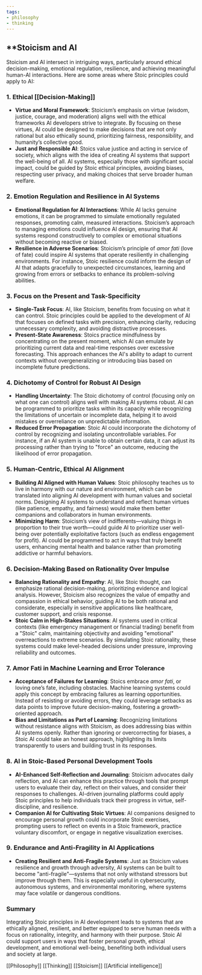 ```yaml
---
tags:
- philosophy
- thinking
---
```


## **Stoicism and AI

Stoicism and AI intersect in intriguing ways, particularly around ethical decision-making, emotional regulation, resilience, and achieving meaningful human-AI interactions. Here are some areas where Stoic principles could apply to AI:

### 1. **Ethical [[Decision-Making]]**

- **Virtue and Moral Framework**: Stoicism’s emphasis on virtue (wisdom, justice, courage, and moderation) aligns well with the ethical frameworks AI developers strive to integrate. By focusing on these virtues, AI could be designed to make decisions that are not only rational but also ethically sound, prioritizing fairness, responsibility, and humanity’s collective good.
- **Just and Responsible AI**: Stoics value justice and acting in service of society, which aligns with the idea of creating AI systems that support the well-being of all. AI systems, especially those with significant social impact, could be guided by Stoic ethical principles, avoiding biases, respecting user privacy, and making choices that serve broader human welfare.

### 2. **Emotion Regulation and Resilience in AI Systems**

- **Emotional Regulation for AI Interactions**: While AI lacks genuine emotions, it can be programmed to simulate emotionally regulated responses, promoting calm, measured interactions. Stoicism’s approach to managing emotions could influence AI design, ensuring that AI systems respond constructively to complex or emotional situations without becoming reactive or biased.
- **Resilience in Adverse Scenarios**: Stoicism’s principle of _amor fati_ (love of fate) could inspire AI systems that operate resiliently in challenging environments. For instance, Stoic resilience could inform the design of AI that adapts gracefully to unexpected circumstances, learning and growing from errors or setbacks to enhance its problem-solving abilities.

### 3. **Focus on the Present and Task-Specificity**

- **Single-Task Focus**: AI, like Stoicism, benefits from focusing on what it can control. Stoic principles could be applied to the development of AI that focuses on defined tasks with precision, enhancing clarity, reducing unnecessary complexity, and avoiding distractive processes.
- **Present-State Awareness**: Stoics practice mindfulness by concentrating on the present moment, which AI can emulate by prioritizing current data and real-time responses over excessive forecasting. This approach enhances the AI's ability to adapt to current contexts without overgeneralizing or introducing bias based on incomplete future predictions.

### 4. **Dichotomy of Control for Robust AI Design**

- **Handling Uncertainty**: The Stoic dichotomy of control (focusing only on what one can control) aligns well with making AI systems robust. AI can be programmed to prioritize tasks within its capacity while recognizing the limitations of uncertain or incomplete data, helping it to avoid mistakes or overreliance on unpredictable information.
- **Reduced Error Propagation**: Stoic AI could incorporate the dichotomy of control by recognizing and isolating uncontrollable variables. For instance, if an AI system is unable to obtain certain data, it can adjust its processing rather than trying to "force" an outcome, reducing the likelihood of error propagation.

### 5. **Human-Centric, Ethical AI Alignment**

- **Building AI Aligned with Human Values**: Stoic philosophy teaches us to live in harmony with our nature and environment, which can be translated into aligning AI development with human values and societal norms. Designing AI systems to understand and reflect human virtues (like patience, empathy, and fairness) would make them better companions and collaborators in human environments.
- **Minimizing Harm**: Stoicism’s view of indifferents—valuing things in proportion to their true worth—could guide AI to prioritize user well-being over potentially exploitative factors (such as endless engagement for profit). AI could be programmed to act in ways that truly benefit users, enhancing mental health and balance rather than promoting addictive or harmful behaviors.

### 6. **Decision-Making Based on Rationality Over Impulse**

- **Balancing Rationality and Empathy**: AI, like Stoic thought, can emphasize rational decision-making, prioritizing evidence and logical analysis. However, Stoicism also recognizes the value of empathy and compassion in ethical behavior, guiding AI to be both rational and considerate, especially in sensitive applications like healthcare, customer support, and crisis response.
- **Stoic Calm in High-Stakes Situations**: AI systems used in critical contexts (like emergency management or financial trading) benefit from a "Stoic" calm, maintaining objectivity and avoiding "emotional" overreactions to extreme scenarios. By simulating Stoic rationality, these systems could make level-headed decisions under pressure, improving reliability and outcomes.

### 7. **Amor Fati in Machine Learning and Error Tolerance**

- **Acceptance of Failures for Learning**: Stoics embrace _amor fati_, or loving one’s fate, including obstacles. Machine learning systems could apply this concept by embracing failures as learning opportunities. Instead of resisting or avoiding errors, they could leverage setbacks as data points to improve future decision-making, fostering a growth-oriented approach.
- **Bias and Limitations as Part of Learning**: Recognizing limitations without resistance aligns with Stoicism, as does addressing bias within AI systems openly. Rather than ignoring or overcorrecting for biases, a Stoic AI could take an honest approach, highlighting its limits transparently to users and building trust in its responses.

### 8. **AI in Stoic-Based Personal Development Tools**

- **AI-Enhanced Self-Reflection and Journaling**: Stoicism advocates daily reflection, and AI can enhance this practice through tools that prompt users to evaluate their day, reflect on their values, and consider their responses to challenges. AI-driven journaling platforms could apply Stoic principles to help individuals track their progress in virtue, self-discipline, and resilience.
- **Companion AI for Cultivating Stoic Virtues**: AI companions designed to encourage personal growth could incorporate Stoic exercises, prompting users to reflect on events in a Stoic framework, practice voluntary discomfort, or engage in negative visualization exercises.

### 9. **Endurance and Anti-Fragility in AI Applications**

- **Creating Resilient and Anti-Fragile Systems**: Just as Stoicism values resilience and growth through adversity, AI systems can be built to become "anti-fragile"—systems that not only withstand stressors but improve through them. This is especially useful in cybersecurity, autonomous systems, and environmental monitoring, where systems may face volatile or dangerous conditions.

### Summary

Integrating Stoic principles in AI development leads to systems that are ethically aligned, resilient, and better equipped to serve human needs with a focus on rationality, integrity, and harmony with their purpose. Stoic AI could support users in ways that foster personal growth, ethical development, and emotional well-being, benefiting both individual users and society at large.

[[Philosophy]]  [[Thinking]]  [[Stoicism]]  [[Artificial intelligence]]